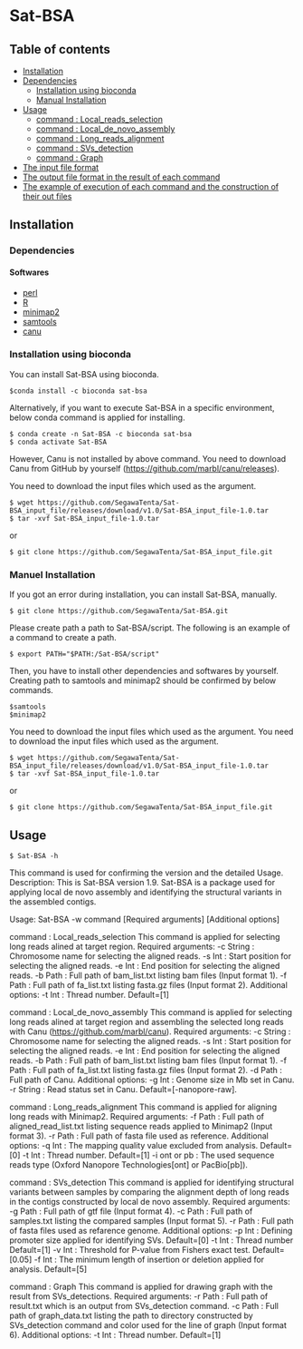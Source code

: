 # Sat-BSA

## Table of contents
 - [Installation](#Installation)
 - [Dependencies](#Dependencies)
   + [Installation using bioconda](#Installation-using-bioconda)
   + [Manual Installation](#Manual-Installation)
 - [Usage](#Usage)
   + [command : Local_reads_selection](#command-:-Local_reads_selection)
   + [command : Local_de_novo_assembly](#command-:-Local_de_novo_assembly)
   + [command : Long_reads_alignment](#command-:-Long_reads_alignment)
   + [command : SVs_detection](#command-:-SVs_detection)
   + [command : Graph](#command-:-Graph)
 - [The input file format](#The-input-file-format)
 - [The output file format in the result of each command](#The-output-file-format-in-the-result-of-each-command)
 - [The example of execution of each command and the construction of their out files](#The-example-of-execution-of-each-command-and-the-construction-of-their-out-files)


## Installation
### Dependencies
####  Softwares
   - [perl](#perl)
   - [R](#R)
   - [minimap2](https://github.com/lh3/minimap2)
   - [samtools](https://github.com/samtools/samtools)
   - [canu](https://github.com/marbl/canu)

### Installation using bioconda
  You can install Sat-BSA using bioconda.
  ```
  $conda install -c bioconda sat-bsa
  ```
  Alternatively, if you want to execute Sat-BSA in a specific environment, below conda command is applied for installing.
  ```
  $ conda create -n Sat-BSA -c bioconda sat-bsa
  $ conda activate Sat-BSA
  ```
  However, Canu is not installed by above command. You need to download Canu from GitHub by yourself (https://github.com/marbl/canu/releases).
  
  You need to download the input files which used as the argument.
  ```
  $ wget https://github.com/SegawaTenta/Sat-BSA_input_file/releases/download/v1.0/Sat-BSA_input_file-1.0.tar
  $ tar -xvf Sat-BSA_input_file-1.0.tar
  ```
  or 
  ```
  $ git clone https://github.com/SegawaTenta/Sat-BSA_input_file.git 
  ```

### Manuel Installation
  If you got an error during installation, you can install Sat-BSA, manually.
  ```
  $ git clone https://github.com/SegawaTenta/Sat-BSA.git
  ```
  Please create path a path to Sat-BSA/script. The following is an example of a command to create a path.
  ```
  $ export PATH="$PATH:/Sat-BSA/script"
  ```
  Then, you have to install other dependencies and softwares by yourself.  Creating path to samtools and minimap2 should be confirmed by below commands.
  ```
  $samtools
  $minimap2
  ```
  You need to download the input files which used as the argument.
  You need to download the input files which used as the argument.
  ```
  $ wget https://github.com/SegawaTenta/Sat-BSA_input_file/releases/download/v1.0/Sat-BSA_input_file-1.0.tar
  $ tar -xvf Sat-BSA_input_file-1.0.tar
  ```
  or
  ```
  $ git clone https://github.com/SegawaTenta/Sat-BSA_input_file.git  
  ```
  
## Usage
```
$ Sat-BSA -h
```
  This command is used for confirming the version and the detailed Usage. 
Description:
  This is Sat-BSA version 1.9.
  Sat-BSA is a package used for applying local de novo assembly and identifying the structural variants in the assembled contigs.  

Usage:
  Sat-BSA -w command [Required arguments] [Additional options]

command : Local_reads_selection
  This command is applied for selecting long reads alined at target region.
  Required arguments:
    -c String     : Chromosome name for selecting the aligned reads.
    -s Int        : Start position for selecting the aligned reads.
    -e Int        : End position for selecting the aligned reads.
    -b Path       : Full path of bam_list.txt listing bam files (Input format 1).
    -f Path       : Full path of fa_list.txt listing fasta.gz files (Input format 2).
  Additional options:
    -t Int        : Thread number. Default=[1]

command : Local_de_novo_assembly
  This command is applied for selecting long reads alined at target region and assembling the selected long reads with Canu (https://github.com/marbl/canu). 
  Required arguments:
    -c String     : Chromosome name for selecting the aligned reads.
    -s Int        : Start position for selecting the aligned reads.
    -e Int        : End position for selecting the aligned reads.
    -b Path       : Full path of bam_list.txt listing bam files (Input format 1).
    -f Path       : Full path of fa_list.txt listing fasta.gz files (Input format 2).
    -d Path       : Full path of Canu.
  Additional options:
    -g Int        : Genome size in Mb set in Canu. 
    -r String     : Read status set in Canu. Default=[-nanopore-raw]. 

command : Long_reads_alignment
  This command is applied for aligning long reads with Minimap2.
  Required arguments:
    -f Path       : Full path of aligned_read_list.txt listing sequence reads applied to Minimap2 (Input format 3).
    -r Path       : Full path of fasta file used as reference.
  Additional options:
    -q Int        : The mapping quality value excluded from analysis. Default=[0]
    -t Int        : Thread number. Default=[1]
    -i ont or pb  : The used sequence reads type (Oxford Nanopore Technologies[ont] or PacBio[pb]).

command : SVs_detection
   This command is applied for identifying structural variants between samples by comparing the alignment depth of long reads in the contigs constructed by local de novo assembly.
  Required arguments:
    -g Path       : Full path of gtf file (Input format 4).
    -c Path       : Full path of samples.txt listing the compared samples (Input format 5).
    -r Path       : Full path of fasta files used as refarence genome.
  Additional options:
    -p Int        : Defining promoter size applied for identifying SVs. Default=[0]
    -t Int        : Thread number Default=[1]
    -v Int        : Threshold for P-value from Fishers exact test. Default=[0.05]
    -f Int        : The minimum length of insertion or deletion applied for analysis. Default=[5]

command : Graph
  This command is applied for drawing graph with the result from SVs_detections.
  Required arguments:
    -r Path       : Full path of result.txt which is an output from SVs_detection command.
    -c Path       : Full path of graph_data.txt listing the path to directory constructed by SVs_detection command and color used for the line of graph (Input format 6).
  Additional options:
    -t Int        : Thread number. Default=[1]
    
